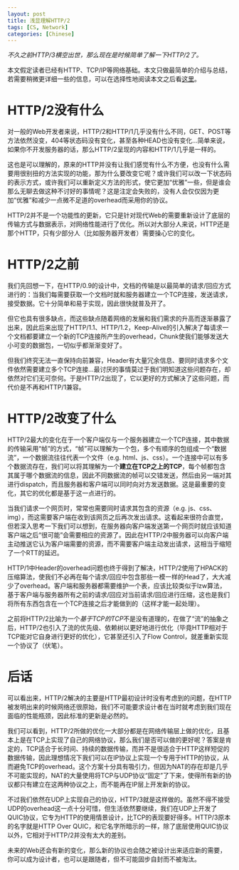 ```yaml
---
layout: post
title: 浅显理解HTTP/2
tags: [CS, Network]
categories: [Chinese]
---
```

*不久之前HTTP/3横空出世，那么现在是时候简单了解一下HTTP/2了。*

本文假定读者已经有HTTP、TCP/IP等网络基础。本文只做最简单的介绍与总结，若需要稍微更详细一些的信息，可以在选择性地阅读本文之后看[这里](https://developers.google.com/web/fundamentals/performance/http2/)。

# HTTP/2没有什么

对一般的Web开发者来说，HTTP/2和HTTP/1几乎没有什么不同，GET、POST等方法依然没变，404等状态码没有变化，甚至各种HEAD也没有变化...简单来说，如果你不开发服务器的话，那么HTTP/2呈现的内容和HTTP/1几乎是一样的。

这也是可以理解的，原来的HTTP并没有让我们感觉有什么不方便，也没有什么需要用很别扭的方法实现的功能，那为什么要改变它呢？或许我们可以改一下状态码的表示方式，或许我们可以重新定义方法的形式，使它更加“优雅”一些，但是谁会那么无聊去做这种不讨好的事情呢？这是注定会失败的，没有人会仅仅因为更加“优雅”和减少一点微不足道的overhead而采用你的协议。

HTTP/2并不是一个功能性的更新，它只是针对现代Web的需要重新设计了底层的传输方式与数据表示，对网络性能进行了优化。所以对大部分人来说，HTTP还是那个HTTP，只有少部分人（比如服务器开发者）需要操心它的变化。

# HTTP/2之前

我们先回想一下，在HTTP/0.9的设计中，文档的传输是以最简单的请求/回应方式进行的：当我们每需要获取一个文档时就和服务器建立一个TCP连接，发送请求，接受数据。它十分简单和易于实现，因此很快就普及开了。

但它也具有很多缺点，而这些缺点随着网络的发展和我们需求的升高而逐渐暴露了出来，因此后来出现了HTTP/1.1、HTTP/1.2，Keep-Alive的引入解决了每请求一个文档都要建立一个新的TCP连接所产生的overhead，Chunk使我们能够发送大小可变的数据包，一切似乎都渐渐变好了。

但我们终究无法一直保持向前兼容，Header有大量冗余信息、要同时请求多个文件依然需要建立多个TCP连接...最讨厌的事情莫过于我们明知道这些问题存在，却依然对它们无可奈何。于是HTTP/2出现了，它以更好的方式解决了这些问题，而代价是不再和HTTP/1兼容。

# HTTP/2改变了什么

HTTP/2最大的变化在于一个客户端仅与一个服务器建立一个TCP连接，其中数据的传输采用“帧”的方式，“帧”可以理解为一个包，多个有顺序的包组成一个“数据流”，一个数据流往往代表一个文件（e.g. html、js、css）。一个连接中可以有多个数据流存在，我们可以将其理解为一个**建立在TCP之上的TCP**，每个帧都包含其属于哪个数据流的信息，因此不同数据流的帧可以交错发送，然后由另一端对其进行dispatch，而且服务器和客户端可以同时向对方发送数据。这是最重要的变化，其它的优化都是基于这一点进行的。

当我们请求一个网页时，常常也需要同时请求其包含的资源（e.g. js、css、img），而这需要客户端在收到该网页之后再次发出请求。这看起来很符合直觉，但若深入思考一下我们可以想到，在服务器向客户端发送第一个网页时就应该知道客户端之后“很可能”会需要相应的资源了。因此在HTTP/2中服务器可以向客户端主动推送它认为客户端需要的资源，而不需要客户端主动发出请求，这相当于缩短了一个RTT的延迟。

HTTP/1中Header的overhead问题也终于得到了解决，HTTP/2使用了HPACK的压缩算法，使我们不必再在每个请求/回应中包含那些一模一样的Head了，大大减少了overhead。客户端和服务器都需要维护一个表，应该比较类似于lzw算法，基于客户端与服务器所有之前的请求/回应对当前请求/回应进行压缩，这也是我们将所有东西包含在一个TCP连接之后才能做到的（这样才能一起处理）。

之前将HTTP/2比喻为一个*基于TCP的TCP*不是没有道理的，在做了“流”的抽象之后，HTTP/2也引入了流的优先级、依赖树以更好地进行优化（毕竟HTTP相对于TCP能对它自身进行更好的优化），它甚至还引入了Flow Control，就差重新实现一个协议了（伏笔）。

# 后话

可以看出来，HTTP/2解决的主要是HTTP最初设计时没有考虑到的问题，在HTTP被发明出来的时候网络还很原始，我们不可能要求设计者在当时就考虑到我们现在面临的性能瓶颈，因此标准的更新是必然的。

我们可以看到，HTTP/2所做的优化一大部分都是在网络传输层上做的优化，且基本上是在TCP上实现了自己的网络协议，那么我们是否可以做的更好呢？答案是肯定的，TCP适合于长时间、持续的数据传输，而并不是很适合于HTTP这样短促的数据传输，因此理想情况下我们可以在IP协议上实现一个专用于HTTP的协议，从而避免TCP的overhead。这个方案十分具有吸引力，但因为NAT的存在却是几乎不可能实现的，NAT的大量使用将TCP与UDP协议“固定”了下来，使得所有新的协议都只有建立在这两种协议之上，而不能再在IP层上开发新的协议。

不过我们依然在UDP上实现自己的协议，HTTP/3就是这样做的。虽然不得不接受UDP的overhead这一点十分可惜，但生活依然要继续，我们在UDP上开发了QUIC协议，它专为HTTP的使用情景设计，比TCP的表现要好得多。HTTP/3原本的名字就是HTTP Over QUIC，和它名字所暗示的一样，除了底层使用QUIC协议以外，它相对于HTTP/2并没有太大的差别。

未来的Web还会有新的变化，那么新的协议也会随之被设计出来适应新的需要，你可以成为设计者，也可以是跟随者，但不可能固步自封而不被淘汰。
